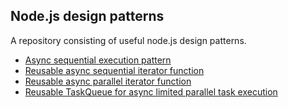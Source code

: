 ## Node.js design patterns

A repository consisting of useful node.js design patterns.

- [Async sequential execution pattern](./asyncSequentialExecution/index.ts)
- [Reusable async sequential iterator function](./asyncSequentialIterator/index.ts)
- [Reusable async parallel iterator function](./asyncParallelIterator/index.ts)
- [Reusable TaskQueue for async limited parallel task execution](./taskQueue/)
